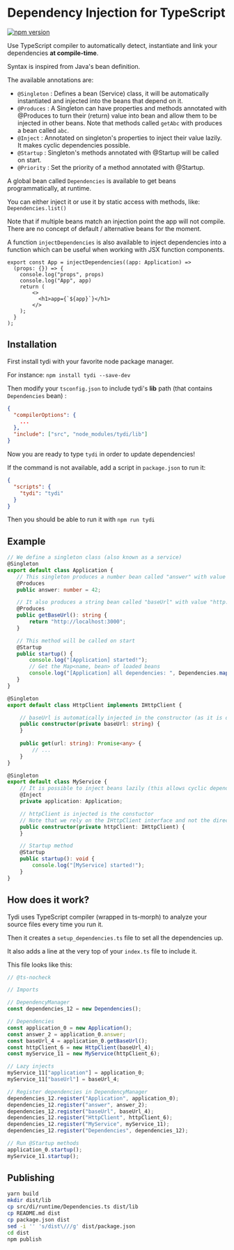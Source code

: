 # Dependency Injection for TypeScript

[![npm version](https://badge.fury.io/js/tydi.svg)](https://badge.fury.io/js/tydi)

Use TypeScript compiler to automatically detect, instantiate and link your dependencies **at compile-time**.

Syntax is inspired from Java's bean definition.

The available annotations are:
- `@Singleton` : Defines a bean (Service) class, it will be automatically instantiated and injected into the beans that depend on it.
- `@Produces` : A Singleton can have properties and methods annotated with @Produces to turn their (return) value into bean and allow them to be injected in other beans. Note that methods called `getAbc` with produces a bean called `abc`.
- `@Inject` : Annotated on singleton's properties to inject their value lazily. It makes cyclic dependencies possible.
- `@Startup` : Singleton's methods annotated with @Startup will be called on start.
- `@Priority` : Set the priority of a method annotated with @Startup.

A global bean called `Dependencies` is available to get beans programmatically, at runtime.

You can either inject it or use it by static access with methods, like: `Dependencies.list()`

Note that if multiple beans match an injection point the app will not compile. There are no concept of default / alternative beans for the moment.

A function `injectDependencies` is also available to inject dependencies into a function which can be useful when working with JSX function components.

```tsx
export const App = injectDependencies((app: Application) =>
  (props: {}) => {
    console.log("props", props)
    console.log("App", app)
    return (
        <>
          <h1>app={`${app}`}</h1>
        </>
    );
  }
);
```

## Installation

First install tydi with your favorite node package manager.

For instance: `npm install tydi --save-dev`

Then modify your `tsconfig.json` to include tydi's **lib** path (that contains `Dependencies` bean) :

```json
{
  "compilerOptions": {
    ...
  },
  "include": ["src", "node_modules/tydi/lib"]
}
```

Now you are ready to type `tydi` in order to update dependencies!

If the command is not available, add a script in `package.json` to run it:

```json
{
  "scripts": {
    "tydi": "tydi"
  }
}
```

Then you should be able to run it with `npm run tydi`


## Example

 ```ts
// We define a singleton class (also known as a service)
 @Singleton
export default class Application {
    // This singleton produces a number bean called "answer" with value 42
    @Produces
    public answer: number = 42;

    // It also produces a string bean called "baseUrl" with value "http://localhost:3000"
    @Produces
    public getBaseUrl(): string {
        return "http://localhost:3000";
    }

    // This method will be called on start
    @Startup
    public startup() {
        console.log("[Application] started!");
        // Get the Map<name, bean> of loaded beans
        console.log("[Application] all dependencies: ", Dependencies.map());
    }
}
 ```

```ts
@Singleton
export default class HttpClient implements IHttpClient {

    // baseUrl is automatically injected in the constructor (as it is defined in Application)
    public constructor(private baseUrl: string) {
    }
    
    public get(url: string): Promise<any> {
        // ...
    }
}
```

```ts
@Singleton
export default class MyService {
    // It is possible to inject beans lazily (this allows cyclic dependency)
    @Inject
    private application: Application;

    // httpClient is injected is the constuctor
    // Note that we rely on the IHttpClient interface and not the direct HttpClient class
    public constructor(private httpClient: IHttpClient) {
    }

    // Startup method
    @Startup
    public startup(): void {
        console.log("[MyService] started!");
    }
}
```

## How does it work?

Tydi uses TypeScript compiler (wrapped in ts-morph) to analyze your source files every time you run it.

Then it creates a `setup_dependencies.ts` file to set all the dependencies up.

It also adds a line at the very top of your `index.ts` file to include it.

This file looks like this:

```ts
// @ts-nocheck

// Imports

// DependencyManager
const dependencies_12 = new Dependencies();

// Dependencies
const application_0 = new Application();
const answer_2 = application_0.answer;
const baseUrl_4 = application_0.getBaseUrl();
const httpClient_6 = new HttpClient(baseUrl_4);
const myService_11 = new MyService(httpClient_6);

// Lazy injects
myService_11["application"] = application_0;
myService_11["baseUrl"] = baseUrl_4;

// Register dependencies in DependencyManager
dependencies_12.register("Application", application_0);
dependencies_12.register("answer", answer_2);
dependencies_12.register("baseUrl", baseUrl_4);
dependencies_12.register("HttpClient", httpClient_6);
dependencies_12.register("MyService", myService_11);
dependencies_12.register("Dependencies", dependencies_12);

// Run @Startup methods
application_0.startup();
myService_11.startup();
```

## Publishing

```sh
yarn build
mkdir dist/lib
cp src/di/runtime/Dependencies.ts dist/lib
cp README.md dist
cp package.json dist
sed -i '' 's/dist\///g' dist/package.json
cd dist
npm publish
```
